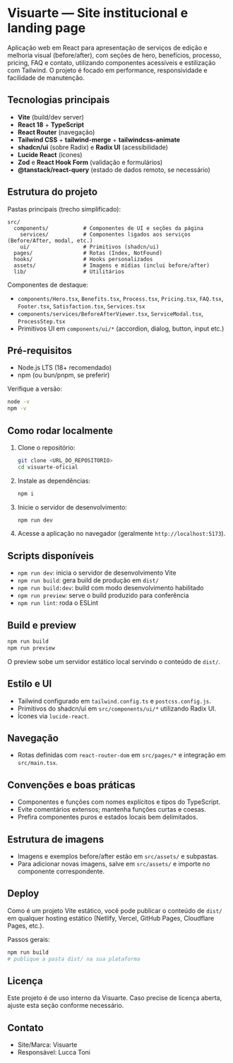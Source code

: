 # Visuarte — Site institucional e landing page

Aplicação web em React para apresentação de serviços de edição e melhoria visual (before/after), com seções de hero, benefícios, processo, pricing, FAQ e contato, utilizando componentes acessíveis e estilização com Tailwind. O projeto é focado em performance, responsividade e facilidade de manutenção.

## Tecnologias principais

- **Vite** (build/dev server)
- **React 18** + **TypeScript**
- **React Router** (navegação)
- **Tailwind CSS** + **tailwind-merge** + **tailwindcss-animate**
- **shadcn/ui** (sobre Radix) e **Radix UI** (acessibilidade)
- **Lucide React** (ícones)
- **Zod** e **React Hook Form** (validação e formulários)
- **@tanstack/react-query** (estado de dados remoto, se necessário)

## Estrutura do projeto

Pastas principais (trecho simplificado):

```text
src/
  components/           # Componentes de UI e seções da página
    services/           # Componentes ligados aos serviços (Before/After, modal, etc.)
    ui/                 # Primitivos (shadcn/ui)
  pages/                # Rotas (Index, NotFound)
  hooks/                # Hooks personalizados
  assets/               # Imagens e mídias (inclui before/after)
  lib/                  # Utilitários
```

Componentes de destaque:
- `components/Hero.tsx`, `Benefits.tsx`, `Process.tsx`, `Pricing.tsx`, `FAQ.tsx`, `Footer.tsx`, `Satisfaction.tsx`, `Services.tsx`
- `components/services/BeforeAfterViewer.tsx`, `ServiceModal.tsx`, `ProcessStep.tsx`
- Primitivos UI em `components/ui/*` (accordion, dialog, button, input etc.)

## Pré-requisitos

- Node.js LTS (18+ recomendado)
- npm (ou bun/pnpm, se preferir)

Verifique a versão:

```bash
node -v
npm -v
```

## Como rodar localmente

1. Clone o repositório:
   ```bash
   git clone <URL_DO_REPOSITORIO>
   cd visuarte-oficial
   ```
2. Instale as dependências:
   ```bash
   npm i
   ```
3. Inicie o servidor de desenvolvimento:
   ```bash
   npm run dev
   ```
4. Acesse a aplicação no navegador (geralmente `http://localhost:5173`).

## Scripts disponíveis

- `npm run dev`: inicia o servidor de desenvolvimento Vite
- `npm run build`: gera build de produção em `dist/`
- `npm run build:dev`: build com modo desenvolvimento habilitado
- `npm run preview`: serve o build produzido para conferência
- `npm run lint`: roda o ESLint

## Build e preview

```bash
npm run build
npm run preview
```
O preview sobe um servidor estático local servindo o conteúdo de `dist/`.

## Estilo e UI

- Tailwind configurado em `tailwind.config.ts` e `postcss.config.js`.
- Primitivos do shadcn/ui em `src/components/ui/*` utilizando Radix UI.
- Ícones via `lucide-react`.

## Navegação

- Rotas definidas com `react-router-dom` em `src/pages/*` e integração em `src/main.tsx`.

## Convenções e boas práticas

- Componentes e funções com nomes explícitos e tipos do TypeScript.
- Evite comentários extensos; mantenha funções curtas e coesas.
- Prefira componentes puros e estados locais bem delimitados.

## Estrutura de imagens

- Imagens e exemplos before/after estão em `src/assets/` e subpastas.
- Para adicionar novas imagens, salve em `src/assets/` e importe no componente correspondente.

## Deploy

Como é um projeto Vite estático, você pode publicar o conteúdo de `dist/` em qualquer hosting estático (Netlify, Vercel, GitHub Pages, Cloudflare Pages, etc.).

Passos gerais:
```bash
npm run build
# publique a pasta dist/ na sua plataforma
```

## Licença

Este projeto é de uso interno da Visuarte. Caso precise de licença aberta, ajuste esta seção conforme necessário.

## Contato

- Site/Marca: Visuarte
- Responsável: Lucca Toni
